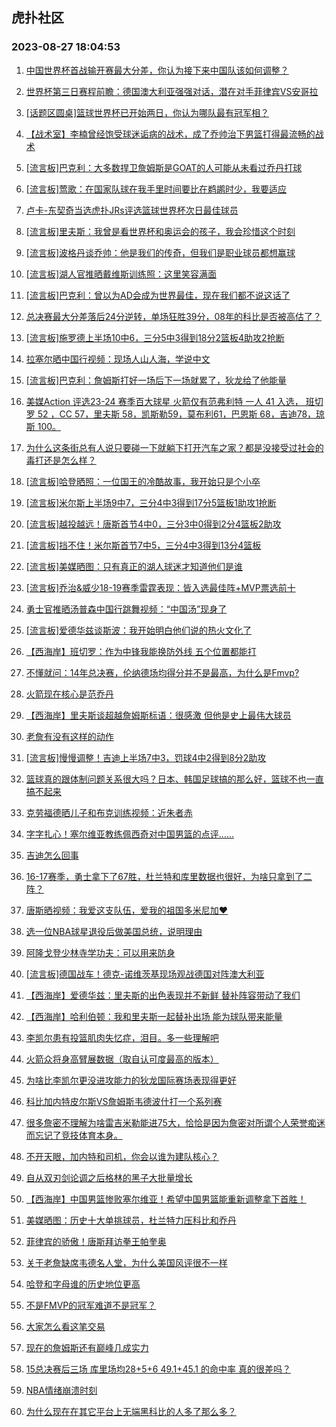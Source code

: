 ## 虎扑社区 
### 2023-08-27 18:04:53

1. [中国世界杯首战输开赛最大分差，你认为接下来中国队该如何调整？](https://bbs.hupu.com/61849774.html)

2. [世界杯第三日赛程前瞻：德国澳大利亚强强对话，潜在对手菲律宾VS安哥拉](https://bbs.hupu.com/61848977.html)

3. [[话题区圆桌]篮球世界杯已开始两日，你认为哪队最有冠军相？](https://bbs.hupu.com/61850913.html)

4. [【战术室】李楠曾经饱受球迷诟病的战术，成了乔帅治下男篮打得最流畅的战术](https://bbs.hupu.com/61848432.html)

5. [[流言板]巴克利：大多数捍卫詹姆斯是GOAT的人可能从未看过乔丹打球](https://bbs.hupu.com/61848056.html)

6. [[流言板]莺歌：在国家队球在我手里时间要比在鹈鹕时少，我要适应](https://bbs.hupu.com/61848282.html)

7. [卢卡-东契奇当选虎扑JRs评选篮球世界杯次日最佳球员](https://bbs.hupu.com/61848038.html)

8. [[流言板]里夫斯：我曾是看世界杯和奥运会的孩子，我会珍惜这个时刻](https://bbs.hupu.com/61849837.html)

9. [[流言板]波格丹谈乔帅：他是我们的传奇，但我们是职业球员都想赢球](https://bbs.hupu.com/61850725.html)

10. [[流言板]湖人官推晒戴维斯训练照：这里笑容满面](https://bbs.hupu.com/61847553.html)

11. [[流言板]巴克利：曾以为AD会成为世界最佳，现在我们都不说这话了](https://bbs.hupu.com/61848865.html)

12. [总决赛最大分差落后24分逆转，单场狂胜39分，08年的科比是否被高估了？](https://bbs.hupu.com/61852812.html)

13. [[流言板]施罗德上半场10中6，三分5中3得到18分2篮板4助攻2抢断](https://bbs.hupu.com/61853810.html)

14. [拉塞尔晒中国行视频：现场人山人海，学说中文](https://bbs.hupu.com/61853153.html)

15. [[流言板]巴克利：詹姆斯打好一场后下一场就累了，狄龙给了他能量](https://bbs.hupu.com/61848642.html)

16. [美媒Action 评选23-24 赛季百大球星 火箭仅有范弗利特 一人 41 入选， 班切罗 52 ，CC 57，里夫斯 58，凯斯勒59，莫布利61，巴恩斯 68，吉迪78，琼斯 100。](https://bbs.hupu.com/61850532.html)

17. [为什么这条街总有人说只要碰一下就躺下打开汽车之家？都是没接受过社会的毒打还是怎么样？](https://bbs.hupu.com/61848527.html)

18. [[流言板]哈登晒照：一位国王的冷酷故事，我开始只是个小卒](https://bbs.hupu.com/61853523.html)

19. [[流言板]米尔斯上半场9中7，三分4中3得到17分5篮板1助攻1抢断](https://bbs.hupu.com/61853805.html)

20. [[流言板]越投越远！唐斯首节4中0，三分3中0得到2分4篮板2助攻](https://bbs.hupu.com/61853228.html)

21. [[流言板]挡不住！米尔斯首节7中5，三分4中3得到13分4篮板](https://bbs.hupu.com/61853509.html)

22. [[流言板]美媒晒图：只有真正的湖人球迷才知道他们是谁](https://bbs.hupu.com/61849552.html)

23. [[流言板]乔治&威少18-19赛季雷霆表现：皆入选最佳阵+MVP票选前十](https://bbs.hupu.com/61849465.html)

24. [勇士官推晒汤普森中国行跳舞视频：“中国汤”现身了](https://bbs.hupu.com/61850117.html)

25. [[流言板]爱德华兹谈斯波：我开始明白他们说的热火文化了](https://bbs.hupu.com/61848185.html)

26. [【西海岸】班切罗：作为中锋我能换防外线 五个位置都能打](https://bbs.hupu.com/61852769.html)

27. [不懂就问：14年总决赛，伦纳德场均得分并不是最高，为什么是Fmvp?](https://bbs.hupu.com/61852460.html)

28. [火箭现在核心是范乔丹](https://bbs.hupu.com/61853062.html)

29. [【西海岸】里夫斯谈超越詹姆斯标语：很感激 但他是史上最伟大球员](https://bbs.hupu.com/61852373.html)

30. [老詹有没有这样的动作](https://bbs.hupu.com/61853176.html)

31. [[流言板]慢慢调整！吉迪上半场7中3，罚球4中2得到8分2助攻](https://bbs.hupu.com/61853877.html)

32. [篮球真的跟体制问题关系很大吗？日本、韩国足球搞的那么好，篮球不也一直搞不起来](https://bbs.hupu.com/61850280.html)

33. [克劳福德晒儿子和布克训练视频：近朱者赤](https://bbs.hupu.com/61853355.html)

34. [字字扎心！塞尔维亚教练佩西奇对中国男篮的点评……](https://bbs.hupu.com/61848832.html)

35. [吉迪怎么回事](https://bbs.hupu.com/61853391.html)

36. [16-17赛季，勇士拿下了67胜，杜兰特和库里数据也很好，为啥只拿到了二阵？](https://bbs.hupu.com/61852408.html)

37. [唐斯晒视频：我爱这支队伍，爱我的祖国多米尼加❤️](https://bbs.hupu.com/61852956.html)

38. [选一位NBA球星退役后做美国总统，说明理由](https://bbs.hupu.com/61853253.html)

39. [阿隆戈登少林寺学功夫：可以用来防身](https://bbs.hupu.com/61852876.html)

40. [[流言板]德国战车！德克-诺维茨基现场观战德国对阵澳大利亚](https://bbs.hupu.com/61853924.html)

41. [【西海岸】爱德华兹：里夫斯的出色表现并不新鲜 替补阵容带动了我们](https://bbs.hupu.com/61852568.html)

42. [【西海岸】哈利伯顿：我和里夫斯一起替补出场 能为球队带来能量](https://bbs.hupu.com/61852843.html)

43. [李凯尔患有投篮肌肉失忆症，泪目。多一些理解吧](https://bbs.hupu.com/61852792.html)

44. [火箭众将身高臂展数据（取自认可度最高的版本）](https://bbs.hupu.com/61851356.html)

45. [为啥比李凯尔更没进攻能力的狄龙国际赛场表现得更好](https://bbs.hupu.com/61853375.html)

46. [科比加内特皮尔斯VS詹姆斯韦德波什打一个系列赛](https://bbs.hupu.com/61853568.html)

47. [很多詹密不理解为啥雷吉米勒能进75大，恰恰是因为詹密对所谓个人荣誉痴迷而忘记了竞技体育本身。](https://bbs.hupu.com/61850635.html)

48. [不开天眼，加内特和司机，你会以谁为建队核心？](https://bbs.hupu.com/61852663.html)

49. [自从双刃剑论调之后格林的黑子大批量增长](https://bbs.hupu.com/61852310.html)

50. [【西海岸】中国男篮惨败塞尔维亚！希望中国男篮能重新调整拿下首胜！](https://bbs.hupu.com/61852614.html)

51. [美媒晒图：历史十大单挑球员，杜兰特力压科比和乔丹](https://bbs.hupu.com/61852918.html)

52. [菲律宾的骄傲！唐斯拜访拳王帕奎奥](https://bbs.hupu.com/61853011.html)

53. [关于老詹缺席韦德名人堂，为什么美国风评很不一样](https://bbs.hupu.com/61850806.html)

54. [哈登和字母谁的历史地位更高](https://bbs.hupu.com/61853516.html)

55. [不是FMVP的冠军难道不是冠军？](https://bbs.hupu.com/61853940.html)

56. [大家怎么看这笔交易](https://bbs.hupu.com/61853626.html)

57. [现在的詹姆斯还有巅峰几成实力](https://bbs.hupu.com/61853005.html)

58. [15总决赛后三场 库里场均28+5+6                  49.1+45.1 的命中率   真的很差吗？](https://bbs.hupu.com/61852617.html)

59. [NBA情绪崩溃时刻](https://bbs.hupu.com/61851943.html)

60. [为什么现在在其它平台上无端黑科比的人多了那么多？](https://bbs.hupu.com/61853324.html)

